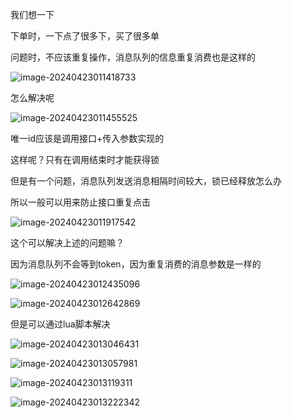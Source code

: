 我们想一下

下单时，一下点了很多下，买了很多单

问题时，不应该重复操作，消息队列的信息重复消费也是这样的



![image-20240423011418733](../../../AppData/Roaming/Typora/typora-user-images/image-20240423011418733.png)

怎么解决呢



![image-20240423011455525](../../../AppData/Roaming/Typora/typora-user-images/image-20240423011455525.png)

唯一id应该是调用接口+传入参数实现的

这样呢？只有在调用结束时才能获得锁

但是有一个问题，消息队列发送消息相隔时间较大，锁已经释放怎么办

所以一般可以用来防止接口重复点击



![image-20240423011917542](../../../AppData/Roaming/Typora/typora-user-images/image-20240423011917542.png)

这个可以解决上述的问题嘛？

因为消息队列不会等到token，因为重复消费的消息参数是一样的

![image-20240423012435096](../../../AppData/Roaming/Typora/typora-user-images/image-20240423012435096.png)

![image-20240423012642869](../../../AppData/Roaming/Typora/typora-user-images/image-20240423012642869.png)

但是可以通过lua脚本解决





![image-20240423013046431](../../../AppData/Roaming/Typora/typora-user-images/image-20240423013046431.png)

![image-20240423013057981](../../../AppData/Roaming/Typora/typora-user-images/image-20240423013057981.png)

![image-20240423013119311](../../../AppData/Roaming/Typora/typora-user-images/image-20240423013119311.png)

![image-20240423013222342](../../../AppData/Roaming/Typora/typora-user-images/image-20240423013222342.png)